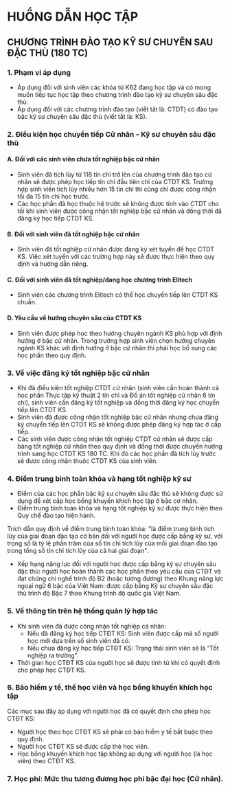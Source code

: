 
# HUÖ́NG DẪN HỌC TẬP
## CHƯƠNG TRÌNH ĐÀO TẠO KỸ SƯ CHUYÊN SAU ĐẶC THÙ (180 TC)

### 1. Phạm vi áp dụng
- Áp dụng đối với sinh viên các khóa từ K62 đang học tập và có mong muốn tiếp tục học tập theo chương trình đào tạo kỹ sư chuyên sâu đặc thù.
- Áp dụng đối với các chương trình đào tạo (viết tắt là: CTDT) có đào tạo bậc kỹ sư chuyên sâu đặc thù (viết tắt là: KS).

### 2. Điều kiện học chuyển tiếp Cử nhân – Kỹ sư chuyên sâu đặc thù
#### A. Đối với các sinh viên chưa tốt nghiệp bậc cử nhân
- Sinh viên đã tích lũy từ 118 tín chỉ trở lên của chương trình đào tạo cử nhân sẽ được phép học tiếp tín chỉ đầu tiên chỉ của CTDT KS. Trường hợp sinh viên tích lũy nhiều hơn 15 tín chỉ thì cũng chỉ được công nhận tối đa 15 tín chỉ học trước.
- Các học phần đã học thuộc hệ trước sẽ không được tính vào CTDT cho tối khi sinh viên được công nhận tốt nghiệp bậc cử nhân và đồng thời đã đăng ký học tiếp CTDT KS.

#### B. Đối với sinh viên đã tốt nghiệp bậc cử nhân
- Sinh viên đã tốt nghiệp cử nhân được đang ký xét tuyển để học CTDT KS. Việc xét tuyển với các trường hợp này sẽ được thực hiện theo quy định và hướng dẫn riêng.

#### C. Đối với sinh viên đã tốt nghiệp/đang học chương trình Elitech
- Sinh viên các chương trình Elitech có thể học chuyển tiếp lên CTDT KS chuẩn.

#### D. Yêu cầu về hướng chuyên sâu của CTDT KS
- Sinh viên được phép học theo hướng chuyên ngành KS phù hợp với định hướng ở bậc cử nhân. Trong trường hợp sinh viên chọn hướng chuyên ngành KS khác với định hướng ở bậc cử nhân thì phải học bổ sung các học phần theo quy định.

### 3. Về việc đăng ký tốt nghiệp bậc cử nhân
- Khi đã điều kiện tốt nghiệp CTDT cử nhân (sinh viên cần hoàn thành cả học phần Thực tập kỹ thuật 2 tín chỉ và Đồ án tốt nghiệp cử nhân 6 tín chỉ), sinh viên cần đăng ký tốt nghiệp và đồng thời đăng ký học chuyển tiếp lên CTDT KS.
- Sinh viên đã được công nhận tốt nghiệp bậc cử nhân nhưng chưa đăng ký chuyển tiếp lên CTDT KS sẽ không được phép đăng ký hợp tác ở cấp tiếp.
- Các sinh viên được công nhận tốt nghiệp CTDT cử nhân sẽ được cấp bảng tốt nghiệp cử nhân theo quy định và đồng thời được chuyển hướng trình sang học CTDT KS 180 TC. Khi đó các học phần đã tích lũy trước sẽ được công nhận thuộc CTDT KS của sinh viên.



### 4. Điểm trung bình toàn khóa và hạng tốt nghiệp kỹ sư
   - Điểm của các học phần bậc kỹ sư chuyên sâu đặc thù sẽ không được sử dụng để xét cấp học bổng khuyến khích học tập ở bậc cơ nhân.
   - Điểm trung bình toàn khóa và hạng tốt nghiệp kỹ sư được thực hiện theo Quy chế đào tạo hiện hành.

   Trích dẫn quy định về điểm trung bình toàn khóa: "là điểm trung bình tích lũy của giai đoạn đào tạo cơ bản đối với người học được cấp bằng kỹ sư, với trọng số là tỷ lệ phần trăm của số tín chỉ tích lũy của mỗi giai đoạn đào tạo trong tổng số tín chỉ tích lũy của cả hai giai đoạn".

   - Xếp hạng năng lực đối với người học được cấp bằng kỹ sư chuyên sâu đặc thù: người học hoàn thành các học phần theo yêu cầu của CTĐT và đạt chứng chỉ nghề trình độ B2 (hoặc tương đương) theo Khung năng lực ngoại ngữ 6 bậc của Việt Nam: được cấp bằng Kỹ sư chuyên sâu đặc thù trình độ Bậc 7 theo Khung trình độ quốc gia Việt Nam.

### 5. Về thông tin trên hệ thống quản lý hợp tác
   - Khi sinh viên đã được công nhận tốt nghiệp cá nhân:
     - Nếu đã đăng ký học tiếp CTĐT KS: Sinh viên được cấp mã số người học mới dựa trên số sinh viên đã có.
     - Nếu chưa đăng ký học tiếp CTĐT KS: Trạng thái sinh viên sẽ là “Tốt nghiệp ra trường”.
   - Thời gian học CTĐT KS của người học sẽ được tính từ khi có quyết định cho phép học CTĐT KS.

### 6. Bảo hiểm y tế, thế học viên và học bổng khuyến khích học tập
   Các mục sau đây áp dụng với người học đã có quyết định cho phép học CTĐT KS:
   - Người học theo học CTĐT KS sẽ phải có bảo hiểm y tế bắt buộc theo quy định.
   - Người học CTĐT KS sẽ được cấp thẻ học viên.
   - Học bổng khuyến khích học tập không áp dụng với người học (là học viên) theo CTĐT KS.

### 7. Học phí: Mức thu tương đương học phí bậc đại học (Cử nhân).


